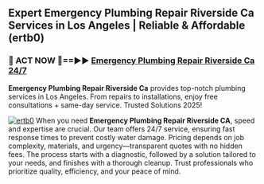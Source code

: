 ## Expert Emergency Plumbing Repair Riverside Ca Services in Los Angeles | Reliable & Affordable (ertb0)  

<h3>🚿 ACT NOW 🌟==►► <a href="https://tinyurl.com/2ne6vx2x" rel="nofollow">Emergency Plumbing Repair Riverside Ca 24/7</a></h3>

**Emergency Plumbing Repair Riverside Ca** provides top-notch plumbing services in Los Angeles. From repairs to installations, enjoy free consultations + same-day service. Trusted Solutions 2025!

[![ertb0](https://i.imgur.com/4PFF4AK.jpeg)](https://tinyurl.com/2ne6vx2x)
When you need **Emergency Plumbing Repair Riverside CA**, speed and expertise are crucial. Our team offers 24/7 service, ensuring fast response times to prevent costly water damage. Pricing depends on job complexity, materials, and urgency—transparent quotes with no hidden fees. The process starts with a diagnostic, followed by a solution tailored to your needs, and finishes with a thorough cleanup. Trust professionals who prioritize quality, efficiency, and your peace of mind.